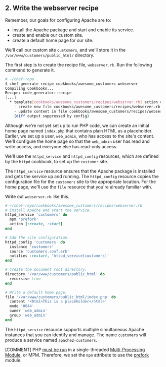 ## 2. Write the webserver recipe

Remember, our goals for configuring Apache are to:

* install the Apache package and start and enable its service.
* create and enable our custom site.
* create a default home page for our site.

We'll call our custom site `customers`, and we'll store it in the <code class="file-path">/var/www/customers/public_html/</code> directory.

The first step is to create the recipe file, <code class="file-path">webserver.rb</code>. Run the following command to generate it.

```bash
# ~/chef-repo
$ chef generate recipe cookbooks/awesome_customers webserver
Compiling Cookbooks...
Recipe: code_generator::recipe
[...]
  * template[cookbooks/awesome_customers/recipes/webserver.rb] action create
    - create new file cookbooks/awesome_customers/recipes/webserver.rb
    - update content in file cookbooks/awesome_customers/recipes/webserver.rb from none to bc6813
    (diff output suppressed by config)
```

Although we're not yet set up to run PHP code, we can create an initial home page named <code class="file-path">index.php</code> that contains plain HTML as a placeholder. Earlier, we set up a user, `web_admin`, who has access to the site's content. We'll configure the home page so that the `web_admin` user has read and write access, and everyone else has read-only access.

We'll use the `httpd_service` and `httpd_config` resources, which are defined by the `httpd` cookbook, to set up the `customer` site.

The `httpd_service` resource ensures that the Apache package is installed and gets the service up and running. The `httpd_config` resource copies the configuration file for the `customers` site to the appropriate location. For the home page, we'll use the `file` resource that you're already familiar with.

Write out <code class="file-path">webserver.rb</code> like this.

```ruby
# ~/chef-repo/cookbooks/awesome_customers/recipes/webserver.rb
# Install Apache and start the service.
httpd_service 'customers' do
  mpm 'prefork'
  action [:create, :start]
end

# Add the site configuration.
httpd_config 'customers' do
  instance 'customers'
  source 'customers.conf.erb'
  notifies :restart, 'httpd_service[customers]'
end

# Create the document root directory.
directory '/var/www/customers/public_html' do
  recursive true
end

# Write a default home page.
file '/var/www/customers/public_html/index.php' do
  content '<html>This is a placeholder</html>'
  mode '0644'
  owner 'web_admin'
  group 'web_admin'
end
```

The `httpd_service` resource supports multiple simultaneous Apache instances that you can identify and manage. The name `customers` will produce a service named `apache2-customers`.

[COMMENT] PHP [must be run](http://www.php.net/manual/en/faq.installation.php#faq.installation.apache2) in a single-threaded [Multi-Processing Module](http://httpd.apache.org/docs/2.2/mpm.html), or MPM. Therefore, we set the `mpm` attribute to use the [prefork](http://httpd.apache.org/docs/2.2/mod/prefork.html) module.

